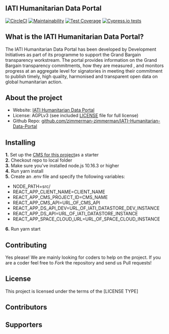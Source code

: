 ## IATI Humanitarian Data Portal

[![CircleCI](https://circleci.com/gh/zimmerman-zimmerman/IATI-Humanitarian-Data-Portal.svg?style=svg&circle-token=ab45d5e13a4eb1d9b99b6b2622937f3b00c436ab)](https://circleci.com/gh/zimmerman-zimmerman/IATI-Humanitarian-Data-Portal)
[![Maintainability](https://api.codeclimate.com/v1/badges/4824056e61afa2019da5/maintainability)](https://codeclimate.com/repos/5d307081c8591501b500efd2/maintainability)
[![Test Coverage](https://api.codeclimate.com/v1/badges/4824056e61afa2019da5/test_coverage)](https://codeclimate.com/repos/5d307081c8591501b500efd2/test_coverage)
[![Cypress.io tests](https://img.shields.io/badge/cypress.io-tests-green.svg?style=flat-square)](https://cypress.io)


## What is the IATI Humanitarian Data Portal?

The IATI Humanitarian Data Portal has been developed by Development Initiatives as part of its programme to support the Grand Bargain transparency workstream. The portal provides information on the Grand Bargain transparency commitments, how they are measured , and monitors progress at an aggregate level for signatories in meeting their commitment to publish timely, high quality, harmonised and transparent open data on global humanitarian action.

## About the project
* Website:         <a href="https://www.humportal.org/" target="_blank">IATI Humanitarian Data Portal</a>
* License:          AGPLv3 (see included <a href="https://github.com/zimmerman-zimmerman/IATI-Humanitarian-Data-Portal/LICENSE.MD" target="_blank">LICENSE</a> file for full license)
* Github Repo:      <a href="https://github.com/zimmerman-zimmerman/IATI-Humanitarian-Data-Portal" target="_blank">github.com/zimmerman-zimmerman/IATI-Humanitarian-Data-Portal</a>


## Installing

<b>1.</b> Set up the <a href="https://github.com/zimmerman-zimmerman/IATI-Humanitarian-Data-Portal-CMS" target="_blank">CMS for this project</a>as a starter<br/>
<b>2.</b> Checkout repo to local folder<br/>
<b>3.</b> Make sure you've installed node.js 10.16.3 or higher<br/>
<b>4.</b> Run yarn install <br/>
<b>5.</b> Create an .env file and specify the following variables:
- NODE_PATH=src/
- REACT_APP_CLIENT_NAME=CLIENT_NAME
- REACT_APP_CMS_PROJECT_ID=CMS_NAME
- REACT_APP_CMS_API=URL_OF_CMS_API
- REACT_APP_DS_API_DEV=URL_OF_IATI_DATASTORE_DEV_INSTANCE
- REACT_APP_DS_API=URL_OF_IATI_DATASTORE_INSTANCE
- REACT_APP_SPACE_CLOUD_URL=URL_OF_SPACE_CLOUD_INSTANCE

<b>6.</b> Run yarn start 

## Contributing

Yes please! We are mainly looking for coders to help on the project. If you are a coder feel free to *Fork* the repository and send us Pull requests!

## License

This project is licensed under the terms of the [LICENSE TYPE]

## Contributors

## Supporters
